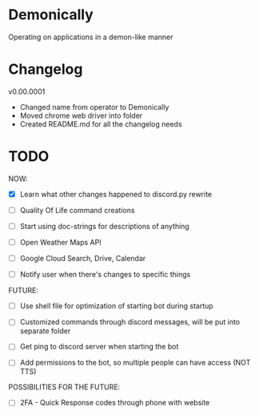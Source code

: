 # Demonically
Operating on applications in a demon-like manner

# Changelog

v0.00.0001
* Changed name from operator to Demonically
* Moved chrome web driver into folder
* Created README.md for all the changelog needs

# TODO

NOW:
- [x] Learn what other changes happened to discord.py rewrite
- [ ] Quality Of Life command creations
- [ ] Start using doc-strings for descriptions of anything
- [ ] Open Weather Maps API
- [ ] Google Cloud Search, Drive, Calendar
- [ ] Notify user when there's changes to specific things


FUTURE:
- [ ] Use shell file for optimization of starting bot during startup
- [ ] Customized commands through discord messages, will be put into separate folder
- [ ] Get ping to discord server when starting the bot
- [ ] Add permissions to the bot, so multiple people can have access (NOT TTS)


POSSIBILITIES FOR THE FUTURE:
- [ ] 2FA - Quick Response codes through phone with website
